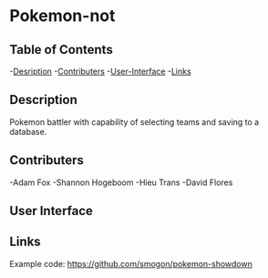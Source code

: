 # Pokemon-not

## Table of Contents

-[Desription](#description)
-[Contributers](#contributers)
-[User-Interface](#user-interface)
-[Links](#links)

## Description

Pokemon battler with capability of selecting teams and saving to a database.

## Contributers

-Adam Fox
-Shannon Hogeboom
-Hieu Trans
-David Flores

## User Interface

## Links

Example code: https://github.com/smogon/pokemon-showdown
